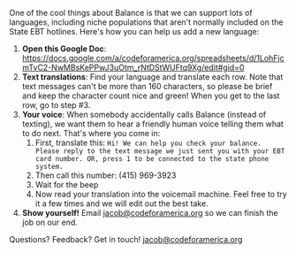 One of the cool things about Balance is that we can support lots of languages, including niche populations that aren't normally included on the State EBT hotlines. Here's how you can help us add a new language:

1. **Open this Google Doc**: https://docs.google.com/a/codeforamerica.org/spreadsheets/d/1LohFjcmTvC2-NwMBsKePPwJ3uOtm_rNtDStWUFtq9Xg/edit#gid=0
2. **Text translations**: Find your language and translate each row. Note that text messages can't be more than 160 characters, so please be brief and keep the character count nice and green! When you get to the last row, go to step #3.
3. **Your voice**: When somebody accidentally calls Balance (instead of texting), we want them to hear a friendly human voice telling them what to do next. That's where you come in:
    1. First, translate this: `Hi! We can help you check your balance. Please reply to the text message we just sent you with your EBT card number. OR, press 1 to be connected to the state phone system.`
    2. Then call this number: (415) 969-3923
    3. Wait for the beep
    4. Now read your translation into the voicemail machine. Feel free to try it a few times and we will edit out the best take.
4. **Show yourself!** Email jacob@codeforamerica.org so we can finish the job on our end.

Questions? Feedback? Get in touch! jacob@codeforamerica.org